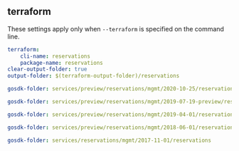 
## terraform

These settings apply only when `--terraform` is specified on the command line.

``` yaml $(terraform)
terraform:
    cli-name: reservations
    package-name: reservations
clear-output-folder: true
output-folder: $(terraform-output-folder)/reservations
```

``` yaml $(tag)=='package-2020-10-25' && $(terraform)
gosdk-folder: services/preview/reservations/mgmt/2020-10-25/reservations
```

``` yaml $(tag)=='package-preview-2019-07-19' && $(terraform)
gosdk-folder: services/preview/reservations/mgmt/2019-07-19-preview/reservations
```

``` yaml $(tag)=='package-preview-2019-04' && $(terraform)
gosdk-folder: services/preview/reservations/mgmt/2019-04-01/reservations
```

``` yaml $(tag)=='package-2018-06' && $(terraform)
gosdk-folder: services/preview/reservations/mgmt/2018-06-01/reservations
```

``` yaml $(tag)=='package-2017-11' && $(terraform)
gosdk-folder: services/reservations/mgmt/2017-11-01/reservations
```
